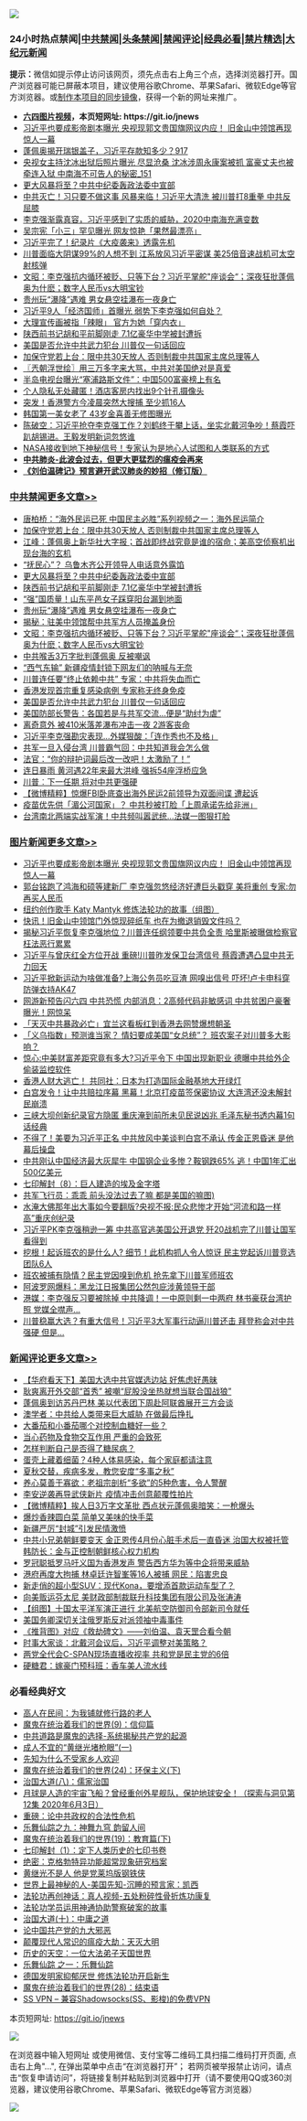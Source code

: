![](https://raw.githubusercontent.com/fqnews/bnews/master/64photo/fqnews-qr.jpg)

<div id="tt">
<h3>24小时热点禁闻|<a href="#%E4%B8%AD%E5%85%B1%E7%A6%81%E9%97%BB%E6%9B%B4%E5%A4%9A%E6%96%87%E7%AB%A0">中共禁闻</a>|<a href="#%E5%9B%BE%E7%89%87%E6%96%B0%E9%97%BB%E6%9B%B4%E5%A4%9A%E6%96%87%E7%AB%A0">头条禁闻</a>|<a href="#%E6%96%B0%E9%97%BB%E8%AF%84%E8%AE%BA%E6%9B%B4%E5%A4%9A%E6%96%87%E7%AB%A0">禁闻评论|<a href="#%E5%BF%85%E7%9C%8B%E7%BB%8F%E5%85%B8%E5%A5%BD%E6%96%87">经典必看|<a href="/video.md#%E7%A6%81%E7%89%87%E7%B2%BE%E9%80%89">禁片精选</a>|<a href="https://github.com/fqnews/djy/blob/master/gb/nf1351518.md#1">大纪元新闻</a></h3>
<div><b>提示：</b>微信如提示停止访问该网页，须先点击右上角三个点，选择浏览器打开。国产浏览器可能已屏蔽本项目，建议使用谷歌Chrome、苹果Safari、微软Edge等官方浏览器。或<a href="https://github.com/fqnews/bnews/blob/master/%E5%88%B6%E4%BD%9Cgit%E7%A6%81%E9%97%BB%E9%95%9C%E5%83%8F.md">制作本项目的同步镜像</a>，获得一个新的网址来推广。</div>
<ul>
<li><b><a href="http://d1.bdrive.tk/64.mp4" target="_blank">六四图片视频</a>，本页短网址: https://git.io/jnews</b></li>
<li><a href="/topimagenews/20200825/1385728.md">习近平也要成影帝剧本曝光 央视现郭文贵国旗网议内应！ 旧金山中领馆再现惊人一幕</a></li>
<li><a href="/bannedvideo/20200826/1385772.md">蓬佩奥揭开瑞银盖子，习近平存款知多少？917</a></li>
<li><a href="/comments/20200826/1385894.md">央视女主持沈冰出狱后照片曝光 尽显沧桑 沈冰涉周永康案被抓 富豪丈夫也被牵连入狱 中南海不可告人的秘密_151</a></li>
<li><a href="/cbnews/20200826/1385989.md">更大风暴将至？中共中纪委轰政法委中宣部</a></li>
<li><a href="/cnnews/20200825/1385668.md">中共灭亡！习只要不做这事 风暴来临！习近平大清洗 被川普打8重拳 中共反屈膝</a></li>
<li><a href="/bannedvideo/20200826/1385980.md">李克强渐露真容，习近平感到了实质的威胁，2020中南海充满变数</a></li>
<li><a href="/comments/20200826/1385814.md">吴宗宪「小三」罕见曝光 网友惊艳「果然最漂亮」</a></li>
<li><a href="/ccpdope/20200826/1385881.md">习近平完了！纪录片《大疫袭来》透露先机</a></li>
<li><a href="/cnnews/20200826/1385759.md">川普面临大阴谋99%的人想不到 江系放风习近平密谋 美25倍音速战机可太空射核弹</a></li>
<li><a href="/cbnews/20200826/1385901.md">文昭：李克强抗内循环被贬、只等下台？习近平掌舵&quot;座谈会“；深夜狂批蓬佩奥为什麽；数字人民币vs大明宝钞</a></li>
<li><a href="/cbnews/20200826/1385919.md">贵州玩“瀑降”遇难 男女悬空挂瀑布一夜身亡</a></li>
<li><a href="/headline/20200825/1385663.md">习近平9人「经济国师」首曝光 弱势下李克强如何自处？</a></li>
<li><a href="/baitai/20200825/1385653.md">大理宣传画被指「辣眼」 官方为她「穿内衣」</a></li>
<li><a href="/cbnews/20200826/1385947.md">陕西前书记胡和平前脚刚走 7.1亿豪华中学被封遭拆</a></li>
<li><a href="/cbnews/20200825/1385691.md">美国是否允许中共武力犯台 川普仅一句话回应</a></li>
<li><a href="/cbnews/20200826/1386039.md">加保守党若上台：限中共30天放人 否则制裁中共国家主席总理等人</a></li>
<li><a href="/ssgc/20200826/1385824.md">〖兲朝浮世绘〗用三万多字来大骂，中共对美国绝对是真爱</a></li>
<li><a href="/headline/20200826/1385798.md">半岛电视台曝光“塞浦路斯文件”：中国500富豪榜上有名</a></li>
<li><a href="/cnnews/20200826/1385838.md">个人隐私无处藏匿！酒店客房内找出9个针孔摄像头</a></li>
<li><a href="/cnnews/hknews/20200826/1385970.md">突发！香港警方今凌晨突然大搜捕 至少抓16人</a></li>
<li><a href="/yule/20200826/1385787.md">韩国第一美女老了 43岁金喜善无修图曝光</a></li>
<li><a href="/bannedvideo/20200826/1385876.md">陈破空：习近平抢夺李克强工作？刘鹤终于攀上话，坐实北戴河争吵！蔡霞吓趴胡锡进。王毅发明新词忽悠谁</a></li>
<li><a href="/comments/20200826/1385778.md">NASA接收到地下神秘信号！专家认为是地心人试图和人类联系的方式</a></li>
<li><b><a href="/comments/20200211/1275071.md" target="_blank">中共肺炎-此波会过去，但更大更猛烈的瘟疫会再来</a></b></li>
<li><b><a href="/comments/20200207/1272816.md" target="_blank">《刘伯温碑记》预言避开武汉肺炎的妙招（修订版）</a></b></li>
</ul>
</div>

<div class="catlist">
<h3><a href="/cbnews/" target="_blank">中共禁闻</a><span><a href="/cbnews/" target="_blank" rel="nofollow">更多文章>></a></span></h3>
<ul>
<li><a href="/cbnews/20200826/1386016.md" target="_blank">唐柏桥：“海外民运已死 中国民主必胜”系列视频之一：海外民运简介</a></li>
<li><a href="/cbnews/20200826/1386039.md" target="_blank">加保守党若上台：限中共30天放人 否则制裁中共国家主席总理等人</a></li>
<li><a href="/cbnews/20200826/1386022.md" target="_blank">江峰：蓬佩奥上新华社大字报；首战即终战究竟是谁的宿命；美高空侦察机出现台海的玄机</a></li>
<li><a href="/cbnews/20200826/1386013.md" target="_blank">“抚民心”？ 乌鲁木齐公开领导人电话意外露馅</a></li>
<li><a href="/cbnews/20200826/1385989.md" target="_blank">更大风暴将至？中共中纪委轰政法委中宣部</a></li>
<li><a href="/cbnews/20200826/1385947.md" target="_blank">陕西前书记胡和平前脚刚走 7.1亿豪华中学被封遭拆</a></li>
<li><a href="/cbnews/20200826/1385946.md" target="_blank">“强”国质量！山东平邑女子踩穿阳台漏到地面</a></li>
<li><a href="/cbnews/20200826/1385919.md" target="_blank">贵州玩“瀑降”遇难 男女悬空挂瀑布一夜身亡</a></li>
<li><a href="/cbnews/20200826/1385907.md" target="_blank">揭秘：驻美中领馆帮中共军方人员掩盖身份</a></li>
<li><a href="/cbnews/20200826/1385901.md" target="_blank">文昭：李克强抗内循环被贬、只等下台？习近平掌舵&quot;座谈会“；深夜狂批蓬佩奥为什麽；数字人民币vs大明宝钞</a></li>
<li><a href="/cbnews/20200826/1385885.md" target="_blank">中共喉舌3万字批判蓬佩奥 反被嘲讽</a></li>
<li><a href="/cbnews/20200826/1385863.md" target="_blank">“西气东输” 新疆疫情封锁下网友们的呐喊与无奈</a></li>
<li><a href="/cbnews/20200826/1385844.md" target="_blank">川普连任要“终止依赖中共” 专家：中共将失血而亡</a></li>
<li><a href="/cbnews/20200825/1385727.md" target="_blank">香港发现首宗重复感染病例 专家称无终身免疫</a></li>
<li><a href="/cbnews/20200825/1385691.md" target="_blank">美国是否允许中共武力犯台 川普仅一句话回应</a></li>
<li><a href="/cbnews/20200825/1385606.md" target="_blank">美国防部长警告：各国若是与共军交流…便是“助纣为虐”</a></li>
<li><a href="/cbnews/20200825/1385605.md" target="_blank">离奇意外 被410米落差瀑布冲击一夜 2游客丧命</a></li>
<li><a href="/cbnews/20200825/1385598.md" target="_blank">习近平李克强勘灾表现…外媒狠酸：「连作秀也不及格」</a></li>
<li><a href="/cbnews/20200825/1385597.md" target="_blank">共军一旦入侵台湾 川普霸气回：中共知道我会怎么做</a></li>
<li><a href="/cbnews/20200825/1385561.md" target="_blank">法官：“你的辩护词最后改一改吧！太激励了！”</a></li>
<li><a href="/cbnews/20200825/1385551.md" target="_blank">连日暴雨 黄河遇22年来最大洪峰 强拆54座浮桥应急</a></li>
<li><a href="/cbnews/20200825/1385532.md" target="_blank">川普︰下一任期 将对中共更强硬</a></li>
<li><a href="/comments/20200825/1385513.md" target="_blank">【微博精粹】惊爆FBI卧底查出海外民运2前领导为双面间谍 遭起诉</a></li>
<li><a href="/cbnews/20200825/1385457.md" target="_blank">疫苗优先供「湄公河国家」？ 中共秒被打脸「上周承诺先给非洲」</a></li>
<li><a href="/cbnews/20200825/1385443.md" target="_blank">台湾南北两端实战军演！中共频叫嚣武统…法媒一图狠打脸</a></li>

</ul>
</div>
<div class="catlist">
<h3><a href="/topimagenews/" target="_blank">图片新闻</a><span><a href="/topimagenews/" target="_blank" rel="nofollow">更多文章>></a></span></h3>
<ul>
<li><a href="/topimagenews/20200825/1385728.md" target="_blank">习近平也要成影帝剧本曝光 央视现郭文贵国旗网议内应！ 旧金山中领馆再现惊人一幕</a></li>
<li><a href="/topimagenews/20200825/1385626.md" target="_blank">郭台铭跑了鸿海和硕等建新厂 李克强忽悠经济好遭巨头戳穿 美将重创 专家:勿再买人民币</a></li>
<li><a href="/comments/20200825/1385430.md" target="_blank">纽约创作歌手 Katy Mantyk 修炼法轮功的故事（组图）</a></li>
<li><a href="/topimagenews/20200825/1385377.md" target="_blank">快讯！旧金山中领馆门外惊现碎纸车 也在为撤退销毁文件吗？</a></li>
<li><a href="/topimagenews/20200824/1385240.md" target="_blank">揭秘习近平恢复李克强地位？川普连任纲领要中共负全责 哈里斯被曝做检察官枉法恶行累累</a></li>
<li><a href="/topimagenews/20200824/1385155.md" target="_blank">习近平与曾庆红全方位开战 重磅!川普昨发保卫台湾信号 蔡霞遭遇凸显中共无力回天</a></li>
<li><a href="/topimagenews/20200824/1385133.md" target="_blank">习近平掀新运动为啥做准备?上海公务员吃豆渣 网嗅出信号 吓坏!卢卡申科穿防弹衣持AK47</a></li>
<li><a href="/topimagenews/20200823/1384619.md" target="_blank">网游新预告闪六四 中共恐慌 内部消息：2高频代码非敏感词 中共贫困户豪奢曝光！网惊呆</a></li>
<li><a href="/topimagenews/20200823/1384618.md" target="_blank">「天灭中共暴政必亡」宜兰这看板红到香港去网赞爆想朝圣</a></li>
<li><a href="/topimagenews/20200823/1384594.md" target="_blank">「义乌指数」预测谁当家？ 情妇要成美国“女总统”？ 班农案子对川普多大影响？</a></li>
<li><a href="/topimagenews/20200823/1384509.md" target="_blank">惊心:中美财富差距究竟有多大?习近平令下 中国出现新职业 德曝中共给外企偷装监控软件</a></li>
<li><a href="/topimagenews/20200823/1384412.md" target="_blank">香港人财大逃亡！ 共同社：日本为打造国际金融基地大开绿灯</a></li>
<li><a href="/topimagenews/20200823/1384229.md" target="_blank">白宫发令！让中共赔拉序幕 黑幕！北京打疫苗签保密协议 大连湾还没未解封 民崩溃</a></li>
<li><a href="/topimagenews/20200822/1384216.md" target="_blank">三峡大坝创新纪录官方隐匿 重庆淹到前所未见民说凶兆 毛泽东秘书透内幕1句话经典</a></li>
<li><a href="/topimagenews/20200822/1384172.md" target="_blank">不得了！美要为习近平正名 中共放风中美谈判白宫不承认 传金正恩昏迷 是他幕后操盘</a></li>
<li><a href="/topimagenews/20200822/1384137.md" target="_blank">中共刚认中国经济最大灰犀牛 中国钢企业多惨？鞍钢跌65% 逃！中国1年汇出500亿美元</a></li>
<li><a href="/comments/20200822/1383925.md" target="_blank">七印解封（8）：巨人建造的埃及金字塔</a></li>
<li><a href="/topimagenews/20200822/1383915.md" target="_blank">共军飞行员：乖乖 前头没法过去了嘛 都是美国的嘛图)</a></li>
<li><a href="/topimagenews/20200821/1383668.md" target="_blank">水淹大佛那年出大事如今要翻版?央视不报:民众悲惨才开始“河流和路一样高”重庆创纪录</a></li>
<li><a href="/topimagenews/20200821/1383595.md" target="_blank">习近平PK李克强稍逊一筹 中共高官逃美国公开退党 歼20战机完了川普让国军看得到</a></li>
<li><a href="/topimagenews/20200821/1383581.md" target="_blank">挖根！起诉班农的是什么人? 细节！此机构抓人令人惊讶 民主党起诉川普竞选团队6人</a></li>
<li><a href="/topimagenews/20200821/1383491.md" target="_blank">班农被捕有隐情？民主党因嗅到危机 抢先拿下川普军师班农</a></li>
<li><a href="/topimagenews/20200821/1383271.md" target="_blank">阿波罗网爆料：黑龙江日报集团公然包庇涉黄领导干部</a></li>
<li><a href="/topimagenews/20200820/1383199.md" target="_blank">港媒：李克强反习要被除掉 中共降调！一中原则剩一中两府 林书豪获台湾护照 党媒全噤声…</a></li>
<li><a href="/topimagenews/20200820/1383194.md" target="_blank">川普稳赢大选？有重大信号！习近平3大军事行动逼川普还击 拜登称会对中共强硬 但是&#8230;</a></li>

</ul>
</div>
<div class="catlist">
<h3><a href="/comments/" target="_blank">新闻评论</a><span><a href="/comments/" target="_blank" rel="nofollow">更多文章>></a></span></h3>
<ul>
<li><a href="/comments/20200826/1386149.md" target="_blank">【华府看天下】美国大选中共官媒选边站 好焦虑好愚昧</a></li>
<li><a href="/comments/20200826/1386136.md" target="_blank">耿爽离开外交部“首秀” 被嘲“屁股没坐热就想当联合国战狼”</a></li>
<li><a href="/comments/20200826/1386135.md" target="_blank">蓬佩奥到访苏丹巴林 美以代表团下周赴阿联酋展开三方会谈</a></li>
<li><a href="/comments/20200826/1386128.md" target="_blank">澳学者：中共给人类带来巨大威胁 在做最后挣扎</a></li>
<li><a href="/comments/20200826/1386114.md" target="_blank">大番茄和小番茄哪个对控制血糖好一些？</a></li>
<li><a href="/comments/20200826/1386113.md" target="_blank">当心药物及食物交互作用 严重的会致死</a></li>
<li><a href="/comments/20200826/1386112.md" target="_blank">怎样判断自己是否得了糖尿病？</a></li>
<li><a href="/comments/20200826/1386111.md" target="_blank">蛋壳上藏着细菌？4种人体易感染，每个家庭都请注意</a></li>
<li><a href="/comments/20200826/1386110.md" target="_blank">夏秋交替，疾病多发，教您安度“多事之秋”</a></li>
<li><a href="/comments/20200826/1386109.md" target="_blank">养心莫善于寡欲：老祖宗剖析“多欲”的5种危害，令人警醒</a></li>
<li><a href="/comments/20200826/1386108.md" target="_blank">李安逆袭再导武侠新片 疫情冲击创意颠覆性拍片</a></li>
<li><a href="/comments/20200826/1386106.md" target="_blank">【微博精粹】挨人日3万字文革批 西点状元蓬佩奥暗笑：一枪爆头</a></li>
<li><a href="/comments/20200826/1386086.md" target="_blank">爆炒香辣圆白菜 简单又美味的快手菜</a></li>
<li><a href="/comments/20200826/1386075.md" target="_blank">新疆严厉“封城”引发民情激愤</a></li>
<li><a href="/comments/20200826/1386062.md" target="_blank">中共小兄弟朝鲜要变天 金正恩传4月份心脏手术后一直昏迷 治国大权被托管 韩防长：金与正控制朝鲜核心权力机构</a></li>
<li><a href="/comments/20200826/1386043.md" target="_blank">罗冠聪抵罗马吁义国为香港发声 警告西方华为等中企将带来威胁</a></li>
<li><a href="/comments/20200826/1386036.md" target="_blank">港府再度大拘捕 林卓廷许智峯等16人被捕 网民：陷害忠良</a></li>
<li><a href="/comments/20200826/1386002.md" target="_blank">新走俏的超小型SUV：现代Kona，要增添首款运动车型了？</a></li>
<li><a href="/comments/20200826/1385978.md" target="_blank">向美贩运芬太尼 美财政部制裁联升科技集团有限公司及张涛涛</a></li>
<li><a href="/comments/20200826/1385977.md" target="_blank">【组图】十国太平洋军演正进行 北美航空防御司令部新司令就任</a></li>
<li><a href="/comments/20200826/1385976.md" target="_blank">美国务卿深切关注俄罗斯反对派领袖中毒事件</a></li>
<li><a href="/comments/20200826/1385975.md" target="_blank">《推背图》对应《救劫碑文》——刘伯温、袁天罡合看今朝</a></li>
<li><a href="/comments/20200826/1385974.md" target="_blank">时事大家谈：北戴河会议后，习近平调整对美策略？</a></li>
<li><a href="/comments/20200826/1385953.md" target="_blank">两党全代会C-SPAN现场直播收视率 共和党是民主党的6倍</a></li>
<li><a href="/comments/20200826/1385950.md" target="_blank">硬糖君：嫁豪门预科班：香车美人流水线</a></li>

</ul>
</div>

<div class="catlist">
<h3>必看经典好文</h3>
<ul>
<li><a href="/tculture/20121023/72121.md" target="_blank">高人在民间：为我铺就修行路的老人</a></li>
<li><a href="/topimagenews/20180529/949649.md" target="_blank">魔鬼在统治着我们的世界(9)：信仰篇</a></li>
<li><a href="/comments/20181209/1044543.md" target="_blank">中共道路是魔鬼的选择-系统揭秘共产党的起源</a></li>
<li><a href="/lifebaike/20200527/1334909.md" target="_blank">成人不宜的“黄继光堵枪眼”(一)</a></li>
<li><a href="/comments/20200620/1346848.md" target="_blank">先知为什么不受家乡人欢迎</a></li>
<li><a href="/cbnews/20180907/994846.md" target="_blank">魔鬼在统治着我们的世界(24)：环保主义(下)</a></li>
<li><a href="/cbnews/20190424/914482.md" target="_blank">治国大道(八)：儒家治国</a></li>
<li><a href="/comments/20200712/1359456.md" target="_blank">月球是人造的宇宙飞船？曾经重创外星舰队，保护地球安全！（探索与洞见第12集 2020年6月3日）</a></li>
<li><a href="/comments/20200705/783271.md" target="_blank">重磅：论中共政权的合法性危机</a></li>
<li><a href="/tculture/20170718/793528.md" target="_blank">乐舞仙踪之九：神舞九穹 韵留人间</a></li>
<li><a href="/comments/20180716/972458.md" target="_blank">魔鬼在统治着我们的世界(19)：教育篇(下)</a></li>
<li><a href="/comments/20200816/1381021.md" target="_blank">七印解封（1）：定下人类历史的七印书卷</a></li>
<li><a href="/comments/20200705/783265.md" target="_blank">绝密：克格勃特异功能超常现象研究档案</a></li>
<li><a href="/lifebaike/20190522/1131765.md" target="_blank">黄继光不是人 他是党莱坞版钢铁侠</a></li>
<li><a href="/comments/20200605/783244.md" target="_blank">世界上最神秘的人-美国先知-沉睡的预言家：凯西</a></li>
<li><a href="/comments/20190516/1128964.md" target="_blank">法轮功再创神话：真人视频-五处粉碎性骨折炼功康复</a></li>
<li><a href="/cbnews/20170626/780479.md" target="_blank">法轮功学员运用神通协助警察破案的故事</a></li>
<li><a href="/cbnews/20180316/915423.md" target="_blank">治国大道(十)：中庸之道</a></li>
<li><a href="/comments/20200717/1361899.md" target="_blank">论中国共产党的九大邪恶</a></li>
<li><a href="/comments/20200619/783185.md" target="_blank">颠覆现代人常识的瘟疫大劫：天灭大明</a></li>
<li><a href="/tculture/20121025/73067.md" target="_blank">历史的天空：一位大法弟子天国世界</a></li>
<li><a href="/tculture/20170710/789533.md" target="_blank">乐舞仙踪 之一：乐舞仙踪</a></li>
<li><a href="/comments/20200722/1364497.md" target="_blank">德国发明家抑郁厌世 修炼法轮功开启新生</a></li>
<li><a href="/comments/20181228/1054609.md" target="_blank">魔鬼在统治着我们的世界(28)：结束语</a></li>
<li><a href="/comments/20191231/1250654.md" target="_blank">SS VPN &#8211; 兼容Shadowsocks(SS、影梭)的免费VPN</a></li>

</ul>
</div>

本页短网址: https://git.io/jnews

![](https://raw.githubusercontent.com/fqnews/bnews/master/64photo/fqnews-qr.jpg)

在浏览器中输入短网址 或使用微信、支付宝等二维码工具扫描二维码打开页面, 点击右上角"...", 在弹出菜单中点击“在浏览器打开”； 若网页被举报禁止访问，请点击“恢复申请访问”，将链接复制并粘贴到浏览器中打开（请不要使用QQ或360浏览器，建议使用谷歌Chrome、苹果Safari、微软Edge等官方浏览器）

![](https://raw.githubusercontent.com/fqnews/bnews/master/64photo/wx.jpg)